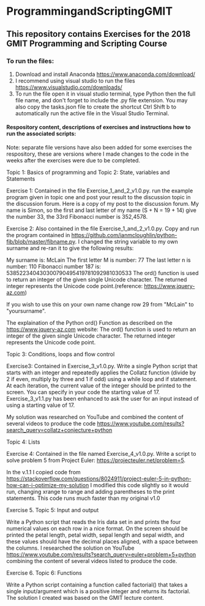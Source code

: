 # ProgrammingandScriptingGMIT
## This repository contains Exercises for the 2018 GMIT Programming and Scripting Course

### To run the files:
1. Download and install Anaconda https://www.anaconda.com/download/
2. I recommend using visual studio to run the files https://www.visualstudio.com/downloads/
3. To run the file open it in visual studio terminal, type Python then the full file name, and don't forget to include the .py file        extension. You may also copy the tasks.json file to create the shortcut Ctrl Shift b to automatically run the active file in the      Visual Studio Terminal.

#### Respository content, descriptions of exercises and instructions how to run the associated scripts:

Note: separate file versions have also been added for some exercises the respository, these are versions where I made changes to the code in the weeks after the exercises were due to be completed. 

Topic 1: Basics of programming and Topic 2: State, variables and Statements

Exercise 1: Contained in the file Exercise_1_and_2_v1.0.py. run the example program given in topic one and post your result to the discussion topic in the discussion forum. Here is a copy of my post to the discussion forum. My name is Simon, so the first and last letter of my name (S + N = 19 + 14) give the number  33, the 33rd Fibonacci number is 352,4578. 

Exercise 2: Also contained in the file Exercise_1_and_2_v1.0.py. Copy and run the program contained in https://github.com/ianmcloughlin/python-fib/blob/master/fibname.py. I changed the string variable to my own surname and re-ran it to give the following results:

My surname is: McLain
The first letter M is number: 77
The last letter n is number: 110
Fibonacci number 187 is: 538522340430300790495419781092981030533
The ord() function is used to return an integer of the given single Unicode character. The returned integer represents the Unicode code point.(reference: https://www.jquery-az.com)

If you wish to use this on your own name change row 29 from "McLain" to "yoursurname". 

The explaination of the Python ord() Function as described on the https://www.jquery-az.com website: The ord() function is used to return an integer of the given single Unicode character. The returned integer represents the Unicode code point.

Topic 3: Conditions, loops and flow control

Exercise3: Contained in Exercise_3_v1.0.py. Write a single Python script that starts with an integer and repeatedly applies the Collatz function (divide by 2 if even, multiply by three and 1 if odd) using a while loop and if statement. At each iteration, the current value of the integer should be printed to the screen. You can specify in your code the starting value of 17. Exercise_3_v1.1.py has been enhanced to ask the user for an input instead of using a starting value of 17. 

My solution was researched on YouTube and combined the content of several videos to produce the code https://www.youtube.com/results?search_query=collatz+conjecture+python

Topic 4: Lists

Exercise 4: Contained in the file named Exercise_4_v1.0.py. Write a script to solve problem 5 from Project Euler: https://projecteuler.net/problem=5. 

In the v.1.1 I copied code from https://stackoverflow.com/questions/8024911/project-euler-5-in-python-how-can-i-optimize-my-solution 
I modified this code slightly so it would run, changing xrange to range and adding parentheses to the print statements.
This code runs much faster than my original v1.0

Exercise 5. Topic 5: Input and output

Write a Python script that reads the Iris data set in and prints the four numerical values on each row in a nice format. On the screen should be printed the petal length, petal width, sepal length and sepal width, and these values should have the decimal places aligned, with a space between the columns. I researched the solution on YouTube https://www.youtube.com/results?search_query=euler+problem+5+python combining the content of several videos listed to produce the code. 

Exercise 6. Topic 6: Functions

Write a Python script containing a function called factorial() that takes a single input/argument which is a positive integer and returns its factorial. The solution I created was based on the GMIT lecture content. 

